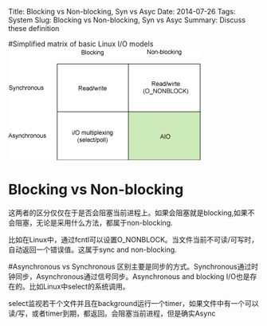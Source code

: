 Title: Blocking vs Non-blocking, Syn vs Asyc 
Date: 2014-07-26
Tags: System 
Slug: Blocking vs Non-blocking, Syn vs Asyc 
Summary: Discuss these definition 

#Simplified matrix of basic Linux I/O models
![Simplified matrix of basic Linux I/O models](images/System/io_type.gif)

# Blocking vs Non-blocking
这两者的区分仅仅在于是否会阻塞当前进程上。如果会阻塞就是blocking,如果不会阻塞，无论是采用什么方法，都属于non-blocking.

比如在Linux中，通过fcntl可以设置O_NONBLOCK。当文件当前不可读/可写时，自动返回一个错误值。这属于sync and non-blocking.

#Asynchronous vs Synchronous
区别主要是同步的方式。Synchronous通过时钟同步，Asynchronous通过信号同步。Asynchronous and blocking I/O也是存在的。比如Linux中select的系统调用。

select监视若干个文件并且在background运行一个timer，如果文件中有一个可以读/写，或者timer到期，都返回。会阻塞当前进程，但是确实Async

